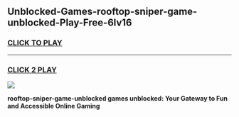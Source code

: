 
## Unblocked-Games-rooftop-sniper-game-unblocked-Play-Free-6lv16
<h3>
<a href="https://premium76.site?title=rooftop-sniper-game-unblocked&ref=17A">CLICK TO PLAY</a></h3>
<hr>

<h3>
<a href="https://premium76.site?title=rooftop-sniper-game-unblocked&ref=17A">CLICK 2 PLAY</a>
  
</h3>

<a href="https://premium76.site?title=rooftop-sniper-game-unblocked&ref=17A"><img src="https://clearcache.store/games.png"></a>


**rooftop-sniper-game-unblocked games unblocked: Your Gateway to Fun and Accessible Online Gaming**
